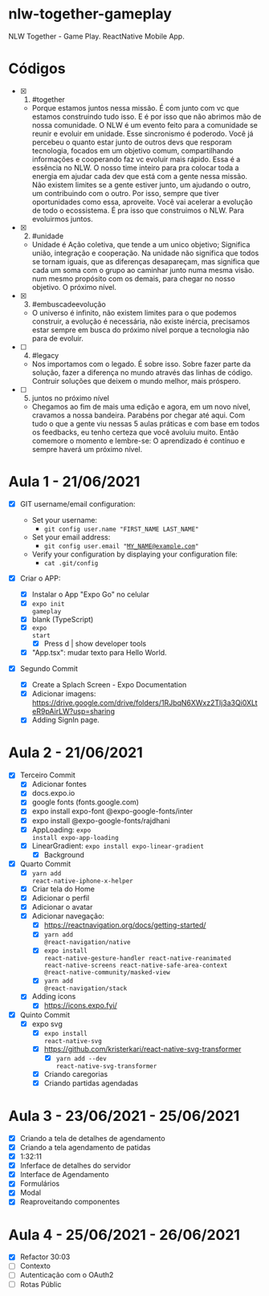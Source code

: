 # nlw-together-gameplay
NLW Together - Game Play. ReactNative Mobile App.

# Códigos
- [x] 1. #together
  - Porque estamos juntos nessa missão. É com junto com vc que estamos construindo tudo isso. E é por isso que não abrimos mão de nossa comunidade. O NLW é um evento feito para a comunidade se reunir e evoluir em unidade. Esse sincronismo é poderodo. Você já percebeu o quanto estar junto de outros devs que resporam tecnologia, focados em um objetivo comum, compartilhando informações e cooperando faz vc evoluir mais rápido. Essa é a essência no NLW. O nosso time inteiro para pra colocar toda a energia em ajudar cada dev que está com a gente nessa missão. Não existem limites se a gente estiver junto, um ajudando o outro, um contribuindo com o outro. Por isso, sempre que tiver oportunidades como essa, aproveite. Você vai acelerar a evolução de todo o ecossistema. É pra isso que construimos o NLW. Para evoluirmos juntos.
- [x] 2. #unidade
  - Unidade é Ação coletiva, que tende a um unico objetivo; Significa união, integração e cooperação. Na unidade não significa que todos se tornam iguais, que as diferenças desapareçam, mas significa que cada um soma com o grupo ao caminhar junto numa mesma visão. num mesmo propósito com os demais, para chegar no nosso objetivo. O próximo nível.
- [x] 3. #embuscadeevolução
  - O universo é infinito, não existem limites para o que podemos construir, a evolução é necessária, não existe inércia, precisamos estar sempre em busca do próximo nível porque a tecnologia não para de evoluir.
- [ ] 4. #legacy
  - Nos importamos com o legado. É sobre isso. Sobre fazer parte da solução, fazer a diferença no mundo através das linhas de código. Contruir soluções que deixem o mundo melhor, mais próspero.
- [ ] 5. juntos no próximo nível
  - Chegamos ao fim de mais uma edição e agora, em um novo nível, cravamos a nossa bandeira. Parabéns por chegar até aqui. Com tudo o que a gente viu nessas 5 aulas práticas e com base em todos os feedbacks, eu tenho certeza que você avoluiu muito. Então comemore o momento e lembre-se: O aprendizado é contínuo e sempre haverá um próximo nível.

# Aula 1 - 21/06/2021

- [x] GIT username/email configuration:
  - Set your username:
    - <code>git config user.name "FIRST_NAME LAST_NAME"</code>
  - Set your email address:
    - <code>git config user.email "MY_NAME@example.com"</code>
  - Verify your configuration by displaying your configuration file:
    - <code>cat .git/config</code>

- [x] Criar o APP:
  - [x] Instalar o App "Expo Go" no celular
  - [x] <code>expo init gameplay</code>
  - [x] blank (TypeScript)
  - [x] <code>expo start</code>
    - [x] Press d | show developer tools
  - [x] "App.tsx": mudar texto para Hello World.

- [x] Segundo Commit
  - [x] Create a Splach Screen - Expo Documentation
  - [x] Adicionar imagens: https://drive.google.com/drive/folders/1RJbqN6XWxz2Tlj3a3Qi0XLteR9pAirLW?usp=sharing
  - [x] Adding SignIn page.

# Aula 2 - 21/06/2021
- [x] Terceiro Commit
  - [x] Adicionar fontes
  - [x] docs.expo.io
  - [x] google fonts (fonts.google.com)
  - [x] expo install expo-font @expo-google-fonts/inter
  - [x] expo install @expo-google-fonts/rajdhani
  - [x] AppLoading: <code>expo install expo-app-loading</code>
  - [x] LinearGradient: <code>expo install expo-linear-gradient</code>
    - [x] Background

- [x] Quarto Commit
  - [x] <code>yarn add react-native-iphone-x-helper</code>
  - [x] Criar tela do Home
  - [x] Adicionar o perfil
  - [x] Adicionar o avatar
  - [x] Adicionar navegação:
    - [x] https://reactnavigation.org/docs/getting-started/
    - [x] <code>yarn add @react-navigation/native</code>
    - [x] <code>expo install react-native-gesture-handler react-native-reanimated react-native-screens react-native-safe-area-context @react-native-community/masked-view</code>
    - [x] <code>yarn add @react-navigation/stack</code>
  - [x] Adding icons
    - [x] https://icons.expo.fyi/

- [x] Quinto Commit
  - [x] expo svg
    - [x] <code>expo install react-native-svg</code>
    - [x] https://github.com/kristerkari/react-native-svg-transformer
      - [x] <code>yarn add --dev react-native-svg-transformer</code>
    - [x] Criando caregorias
    - [x] Criando partidas agendadas

# Aula 3 - 23/06/2021 - 25/06/2021
- [x] Criando a tela de detalhes de agendamento
- [x] Criando a tela agendamento de patidas
- [x] 1:32:11
- [x] Inferface de detalhes do servidor
- [x] Interface de Agendamento
- [x] Formulários
- [x] Modal
- [x] Reaproveitando componentes

# Aula 4 - 25/06/2021 - 26/06/2021
- [x] Refactor 30:03
- [ ] Contexto
- [ ] Autenticação com o OAuth2
- [ ] Rotas Públic
